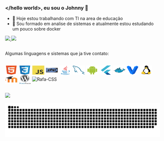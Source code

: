 ### </hello world>, eu sou o Johnny 👋


- 🔭 Hoje estou trabalhando com TI na area de educação 
- 🌱 Sou formado em analise de sistemas e atualmente estou estudando um pouco sobre docker

 <div>
  <a href="https://github.com/johnnyBueno">
  <img height="180em" src="https://github-readme-stats.vercel.app/api?username=johnnyBueno&show_icons=true&theme=tokyonight&include_all_commits=true&count_private=true"/>
  <img height="180em" src="https://github-readme-stats.vercel.app/api/top-langs/?username=johnnyBueno&layout=compact&langs_count=7&theme=tokyonight"/>
  </a>
</div>

##
 Algumas linguagens e sistemas que ja tive contato:
<div style="display: inline_block"><br>
  <img align="center" alt="Rafa-HTML" height="30" width="40" src="https://raw.githubusercontent.com/devicons/devicon/master/icons/html5/html5-original.svg" title='html5'>
  <img align="center" alt="Rafa-CSS" height="30" width="40" src="https://raw.githubusercontent.com/devicons/devicon/master/icons/css3/css3-original.svg" title='css3'>
  <img align="center" alt="Rafa-CSS" height="30" width="40" src="https://raw.githubusercontent.com/devicons/devicon/master/icons/javascript/javascript-original.svg" title='javascript'>
  <img align="center" alt="Rafa-CSS" height="30" width="40" src="https://raw.githubusercontent.com/devicons/devicon/master/icons/php/php-original.svg" title='php'> 
  <img align="center" alt="Rafa-CSS" height="30" width="40" src="https://raw.githubusercontent.com/devicons/devicon/master/icons/java/java-original.svg" title='java'> 
  <img align="center" alt="Rafa-CSS" height="30" width="40" src="https://raw.githubusercontent.com/devicons/devicon/master/icons/mysql/mysql-original.svg" title='sql'>
  <img align="center" alt="Rafa-CSS" height="30" width="40" src="https://raw.githubusercontent.com/devicons/devicon/master/icons/android/android-original.svg" title='android'>
  <img align="center" alt="Rafa-CSS" height="30" width="40" src="https://raw.githubusercontent.com/devicons/devicon/master/icons/flutter/flutter-original.svg" title='flutter'>
  <img align="center" alt="Rafa-CSS" height="30" width="40" src="https://raw.githubusercontent.com/devicons/devicon/master/icons/docker/docker-original.svg" title='docker'>
  <img align="center" alt="Rafa-CSS" height="30" width="40" src="https://raw.githubusercontent.com/devicons/devicon/master/icons/vagrant/vagrant-original.svg" title='vagrant'>
  <img align="center" alt="Rafa-CSS" height="30" width="40" src="https://raw.githubusercontent.com/devicons/devicon/master/icons/linux/linux-original.svg" title='linux'>
  <img align="center" alt="Rafa-CSS" height="30" width="40" src="https://raw.githubusercontent.com/devicons/devicon/master/icons/moodle/moodle-original.svg" title='moodle'>
  <img align="center" alt="Rafa-CSS" height="30" width="40" src="https://raw.githubusercontent.com/devicons/devicon/master/icons/wordpress/wordpress-original.svg" title='wordpress'>
  <img align="center" alt="Rafa-CSS"  width="30" src="https://cdn.icon-icons.com/icons2/2148/PNG/512/totvs_icon_131953.png" title='TOTVS RM'>


##
<a href="https://www.linkedin.com/in/johnny-almeida-bueno-751a2673/" target="_blank"><img src="https://img.shields.io/badge/-LinkedIn-%230077B5?style=for-the-badge&logo=linkedin&logoColor=white" target="_blank"></a> 

![Snake animation](https://github.com/johnnyBueno/johnnyBueno/blob/output/github-contribution-grid-snake.svg)

 </div>
